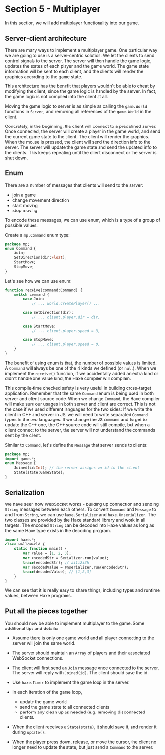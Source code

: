 # Section 5 - Multiplayer

In this section, we will add multiplayer functionality into our game.

## Server-client architecture

There are many ways to implement a multiplayer game. One particular way we are going to use is a server-centric solution. We let the clients to send control signals to the server. The server will then handle the game logic, updates the states of each player and the game world. The game state information will be sent to each client, and the clients will render the graphics according to the game state.

This architecture has the benefit that players wouldn't be able to cheat by modifying the client, since the game logic is handled by the server. In fact, the game logic is not compiled into the client at all.

Moving the game logic to server is as simple as calling the `game.World` functions in `Server`, and removing all references of the `game.World` in the client.

Concretely, in the beginning, the client will connect to a predefined server. Once connected, the server will create a player in the game world, and send the current game state to the client. The client will render the graphics. When the mouse is pressed, the client will send the direction info to the server. The server will update the game state and send the updated info to the clients. This keeps repeating until the client disconnect or the server is shut down.

## Enum

There are a number of messages that clients will send to the server:

 * join a game
 * change movement direction
 * start moving
 * stop moving

To encode those messages, we can use enum, which is a type of a group of possible values.

Create a `mp.Command` enum type:

```haxe
package mp;
enum Command {
	Join;
	SetDirection(dir:Float);
	StartMove;
	StopMove;
}
```

Let's see how we can use enum:

```haxe
function receive(command:Command) {
    switch command {
        case Join:
            // ... world.createPlayer() ...

        case SetDirection(dir):
            // ... client.player.dir = dir;

        case StartMove:
            // ... client.player.speed = 3;

        case StopMove:
            // ... client.player.speed = 0;
    }
}
```

The benefit of using enum is that, the number of possible values is limited. A `Command` will always be one of the 4 kinds we defined (or `null`). When we implement the `receive()` function, if we accidentally added an extra kind or didn't handle one value kind, the Haxe compiler will complain.

This compile-time checked safety is very useful in building cross-target application. Remember that the same `Command` enum is being used in both server and client source code. When we change `Command`, the Haxe compiler will make sure our usages in both server and client are correct. This is not the case if we used different languages for the two sides: If we write the client in C++ and server in JS, we will need to write separated `Command` types in the two languages. If we change the JS `Command` and forget to update the C++ one, the C++ source code will still compile, but when a client connect to the server, the server will not understand the commands sent by the client.

Similar to `Command`, let's define the `Message` that server sends to clients:

```haxe
package mp;
import game.*;
enum Message {
	Joined(id:Int); // the server assigns an id to the client
	State(state:GameState);
}
```

## Serialization

We have seen how WebSocket works - building up connection and sending `String` messages between each others. To convert `Command` and `Message` to and from `String`, we can use `haxe.Serializer` and `haxe.Unserializer`. The two classes are provided by the Haxe standard library and work in all targets. The encoded `String` can be decoded into Haxe values as long as the same Haxe type exists in the decoding program.

```haxe
import haxe.*;
class HelloWorld {
    static function main() {
        var value = [1, 2, 3];
        var encodedStr = Serializer.run(value);
        trace(encodedStr); // ai1i2i3h
        var decodedValue = Unserializer.run(encodedStr);
        trace(decodedValue); // [1,2,3]
    }
}
```

We can see that it is really easy to share things, including types and runtime values, between Haxe programs.

## Put all the pieces together

You should now be able to implement multiplayer to the game. Some additional tips and details:

 * Assume there is only one game world and all player connecting to the server will join the same world.

 * The server should maintain an `Array` of players and their associated WebSocket connections.

 * The client will first send an `Join` message once connected to the server. The server will reply with `Joined(id)`. The client should save the id.

 * Use `haxe.Timer` to implement the game loop in the server.
 
 * In each iteration of the game loop,
   * update the game world
   * send the game state to all connected clients
   * perform any clean up as needed (e.g. removing disconnected clients.

 * When the client receives a `State(state)`, it should save it, and render it during `update()`.

 * When the player press down, release, or move the cursor, the client no longer need to update the state, but just send a `Command` to the server.
